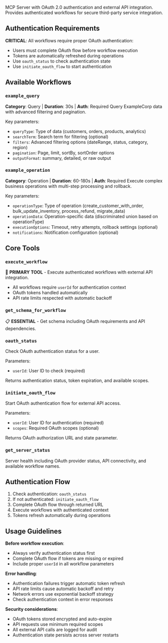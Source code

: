 MCP Server with OAuth 2.0 authentication and external API integration. Provides authenticated workflows for secure third-party service integration.

## Authentication Requirements

**CRITICAL**: All workflows require proper OAuth authentication:

- Users must complete OAuth flow before workflow execution
- Tokens are automatically refreshed during operations
- Use `oauth_status` to check authentication state
- Use `initiate_oauth_flow` to start authentication

## Available Workflows

### `example_query`

**Category**: Query | **Duration**: 30s | **Auth**: Required
Query ExampleCorp data with advanced filtering and pagination.

Key parameters:

- `queryType`: Type of data (customers, orders, products, analytics)
- `searchTerm`: Search term for filtering (optional)
- `filters`: Advanced filtering options (dateRange, status, category, region)
- `pagination`: Page, limit, sortBy, sortOrder options
- `outputFormat`: summary, detailed, or raw output

### `example_operation`

**Category**: Operation | **Duration**: 60-180s | **Auth**: Required
Execute complex business operations with multi-step processing and rollback.

Key parameters:

- `operationType`: Type of operation (create_customer_with_order, bulk_update_inventory, process_refund, migrate_data)
- `operationData`: Operation-specific data (discriminated union based on operationType)
- `executionOptions`: Timeout, retry attempts, rollback settings (optional)
- `notifications`: Notification configuration (optional)

## Core Tools

### `execute_workflow`

🎯 **PRIMARY TOOL** - Execute authenticated workflows with external API integration.

- All workflows require `userId` for authentication context
- OAuth tokens handled automatically
- API rate limits respected with automatic backoff

### `get_schema_for_workflow`

📋 **ESSENTIAL** - Get schema including OAuth requirements and API dependencies.

### `oauth_status`

Check OAuth authentication status for a user.

Parameters:

- `userId`: User ID to check (required)

Returns authentication status, token expiration, and available scopes.

### `initiate_oauth_flow`

Start OAuth authentication flow for external API access.

Parameters:

- `userId`: User ID for authentication (required)
- `scopes`: Required OAuth scopes (optional)

Returns OAuth authorization URL and state parameter.

### `get_server_status`

Server health including OAuth provider status, API connectivity, and available workflow names.

## Authentication Flow

1. Check authentication: `oauth_status`
2. If not authenticated: `initiate_oauth_flow`
3. Complete OAuth flow through returned URL
4. Execute workflows with authenticated context
5. Tokens refresh automatically during operations

## Usage Guidelines

**Before workflow execution**:

- Always verify authentication status first
- Complete OAuth flow if tokens are missing or expired
- Include proper `userId` in all workflow parameters

**Error handling**:

- Authentication failures trigger automatic token refresh
- API rate limits cause automatic backoff and retry
- Network errors use exponential backoff strategy
- Check authentication context in error responses

**Security considerations**:

- OAuth tokens stored encrypted and auto-expire
- API requests use minimum required scopes
- All external API calls are logged for audit
- Authentication state persists across server restarts
